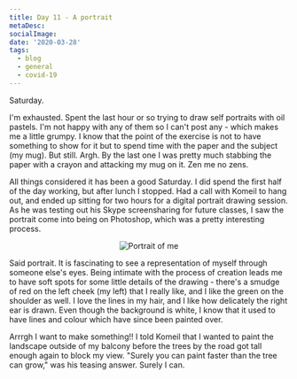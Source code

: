 ```yaml
---
title: Day 11 - A portrait
metaDesc: 
socialImage: 
date: '2020-03-28'
tags:
  - blog
  - general
  - covid-19
---
```


Saturday.

I'm exhausted. Spent the last hour or so trying to draw self portraits with oil pastels. I'm not happy with any of them so I can't post any - which makes me a little grumpy. I know that the point of the exercise is not to have something to show for it but to spend time with the paper and the subject (my mug). But still. Argh. By the last one I was pretty much stabbing the paper with a crayon and attacking my mug on it. Zen me no zens. 

All things considered it has been a good Saturday. I did spend the first half of the day working, but after lunch I stopped. Had a call with Komeil to hang out, and ended up sitting for two hours for a digital portrait drawing session. As he was testing out his Skype screensharing for future classes, I saw the portrait come into being on Photoshop, which was a pretty interesting process. 

<div style="text-align: center;">

![Portrait of me](/images/portrait.jpg)

</div>

Said portrait. It is fascinating to see a representation of myself through someone else's eyes. Being intimate with the process of creation leads me to have soft spots for some little details of the drawing - there's a smudge of red on the left cheek (my left) that I really like, and I like the green on the shoulder as well. I love the lines in my hair, and I like how delicately the right ear is drawn. Even though the background is white, I know that it used to have lines and colour which have since been painted over. 

Arrrgh I want to make something!! I told Komeil that I wanted to paint the landscape outside of my balcony before the trees by the road got tall enough again to block my view. "Surely you can paint faster than the tree can grow," was his teasing answer. Surely I can. 